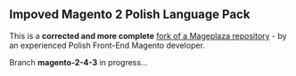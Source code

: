 ## Impoved Magento 2 Polish Language Pack

This is a **corrected and more complete** [fork of a Mageplaza repository](https://www.mageplaza.com/magento-2-polish-language-pack.html) - by an experienced Polish Front-End Magento developer.

Branch **magento-2-4-3** in progress...
